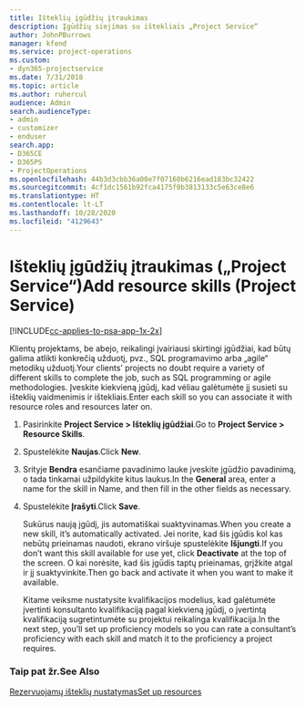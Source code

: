 ```yaml
---
title: Išteklių įgūdžių įtraukimas
description: Įgūdžių siejimas su ištekliais „Project Service“
author: JohnPBurrows
manager: kfend
ms.service: project-operations
ms.custom:
- dyn365-projectservice
ms.date: 7/31/2018
ms.topic: article
ms.author: ruhercul
audience: Admin
search.audienceType:
- admin
- customizer
- enduser
search.app:
- D365CE
- D365PS
- ProjectOperations
ms.openlocfilehash: 44b3d3cbb36a00e7f07160b6216ead183bc32422
ms.sourcegitcommit: 4cf1dc1561b92fca4175f0b3813133c5e63ce8e6
ms.translationtype: HT
ms.contentlocale: lt-LT
ms.lasthandoff: 10/28/2020
ms.locfileid: "4129643"
---
```

# <a name="add-resource-skills-project-service"></a><span data-ttu-id="6bf83-103">Išteklių įgūdžių įtraukimas („Project Service“)</span><span class="sxs-lookup"><span data-stu-id="6bf83-103">Add resource skills (Project Service)</span></span>

[!INCLUDE[cc-applies-to-psa-app-1x-2x](../includes/cc-applies-to-psa-app-1x-2x.md)]

<span data-ttu-id="6bf83-104">Klientų projektams, be abejo, reikalingi įvairiausi skirtingi įgūdžiai, kad būtų galima atlikti konkrečią užduotį, pvz., SQL programavimo arba „agile“ metodikų užduotį.</span><span class="sxs-lookup"><span data-stu-id="6bf83-104">Your clients’ projects no doubt require a variety of different skills to complete the job, such as SQL programming or agile methodologies.</span></span> <span data-ttu-id="6bf83-105">Įveskite kiekvieną įgūdį, kad vėliau galėtumėte jį susieti su išteklių vaidmenimis ir ištekliais.</span><span class="sxs-lookup"><span data-stu-id="6bf83-105">Enter each skill so you can associate it with resource roles and resources later on.</span></span>  
  
1. <span data-ttu-id="6bf83-106">Pasirinkite **Project Service > Išteklių įgūdžiai**.</span><span class="sxs-lookup"><span data-stu-id="6bf83-106">Go to **Project Service > Resource Skills**.</span></span>  
  
2. <span data-ttu-id="6bf83-107">Spustelėkite **Naujas**.</span><span class="sxs-lookup"><span data-stu-id="6bf83-107">Click **New**.</span></span>  
  
3. <span data-ttu-id="6bf83-108">Srityje **Bendra** esančiame pavadinimo lauke įveskite įgūdžio pavadinimą, o tada tinkamai užpildykite kitus laukus.</span><span class="sxs-lookup"><span data-stu-id="6bf83-108">In the **General** area, enter a name for the skill in Name, and then fill in the other fields as necessary.</span></span>  
  
4. <span data-ttu-id="6bf83-109">Spustelėkite **Įrašyti**.</span><span class="sxs-lookup"><span data-stu-id="6bf83-109">Click **Save**.</span></span>  
  
   <span data-ttu-id="6bf83-110">Sukūrus naują įgūdį, jis automatiškai suaktyvinamas.</span><span class="sxs-lookup"><span data-stu-id="6bf83-110">When you create a new skill, it’s automatically activated.</span></span> <span data-ttu-id="6bf83-111">Jei norite, kad šis įgūdis kol kas nebūtų prieinamas naudoti, ekrano viršuje spustelėkite **Išjungti**.</span><span class="sxs-lookup"><span data-stu-id="6bf83-111">If you don’t want this skill available for use yet, click **Deactivate** at the top of the screen.</span></span> <span data-ttu-id="6bf83-112">O kai norėsite, kad šis įgūdis taptų prieinamas, grįžkite atgal ir jį suaktyvinkite.</span><span class="sxs-lookup"><span data-stu-id="6bf83-112">Then go back and activate it when you want to make it available.</span></span>  
  
   <span data-ttu-id="6bf83-113">Kitame veiksme nustatysite kvalifikacijos modelius, kad galėtumėte įvertinti konsultanto kvalifikaciją pagal kiekvieną įgūdį, o įvertintą kvalifikaciją sugretintumėte su projektui reikalinga kvalifikacija.</span><span class="sxs-lookup"><span data-stu-id="6bf83-113">In the next step, you’ll set up proficiency models so you can rate a consultant’s proficiency with each skill and match it to the proficiency a project requires.</span></span>  
  
### <a name="see-also"></a><span data-ttu-id="6bf83-114">Taip pat žr.</span><span class="sxs-lookup"><span data-stu-id="6bf83-114">See Also</span></span>  
 [<span data-ttu-id="6bf83-115">Rezervuojamų išteklių nustatymas</span><span class="sxs-lookup"><span data-stu-id="6bf83-115">Set up resources</span></span>](../psa/set-up-resources.md)
